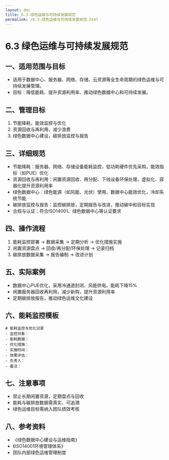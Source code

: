 ```yaml
---
layout: doc
title: 6.3-绿色运维与可持续发展规范
permalink: /6.3-绿色运维与可持续发展规范.html
---
```

# 6.3 绿色运维与可持续发展规范

## 一、适用范围与目标
- 适用于数据中心、服务器、网络、存储、云资源等全生命周期的绿色运维与可持续发展管理。
- 目标：降低能耗、提升资源利用率、推动绿色数据中心和可持续发展。

## 二、管理目标
1. 节能降耗，能效监控与优化
2. 资源回收与再利用，减少浪费
3. 绿色数据中心建设，碳排放监控与报告

## 三、详细规范
- 节能降耗：服务器、网络、存储设备能耗监控，低功耗硬件优先采购，能效指标（如PUE）优化
- 资源回收与再利用：闲置资源回收、再分配、下线设备环保处理，虚拟化、容器化提升资源利用率
- 绿色数据中心：绿色能源（如风能、光伏）使用，数据中心能效优化，冷却系统节能
- 碳排放监控与报告：监控碳排放，定期报告与改进，推动碳中和目标实现
- 合规与认证：符合ISO14001、绿色数据中心等认证要求

## 四、操作流程
1. 能耗监控部署 → 数据采集 → 定期分析 → 优化措施实施
2. 闲置资源盘点 → 回收/再分配/环保处理 → 记录归档
3. 碳排放数据采集 → 报告编制 → 改进计划

## 五、实际案例
- 数据中心PUE优化，采用冷通道封闭、风能供电，能耗下降15%
- 闲置服务器回收再利用，减少新购，提升资源利用率
- 定期碳排放报告，推动绿色运维文化建设

## 六、能耗监控模板
```text
# 能耗监控与优化记录
- 监控对象：
- 能耗数据：
- 优化措施：
- 实施时间：
- 效果评估：
- 负责人：
- 备注：
```

## 七、注意事项
- 禁止长期闲置资源，定期盘点与回收
- 能耗与碳排放数据需真实、可追溯
- 绿色运维目标需纳入团队绩效考核

## 八、参考资料
- 《绿色数据中心建设与运维指南》
- 《ISO14001环境管理体系》
- 团队内部绿色运维管理制度